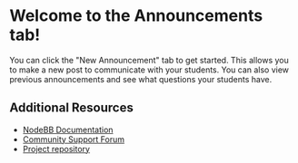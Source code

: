 # Welcome to the Announcements tab!

You can click the "New Announcement" tab to get started. This allows you to make a new post to communicate with your students. 
You can also view previous announcements and see what questions your students have.

## Additional Resources

* [NodeBB Documentation](https://docs.nodebb.org)
* [Community Support Forum](https://community.nodebb.org)
* [Project repository](https://github.com/nodebb/nodebb)